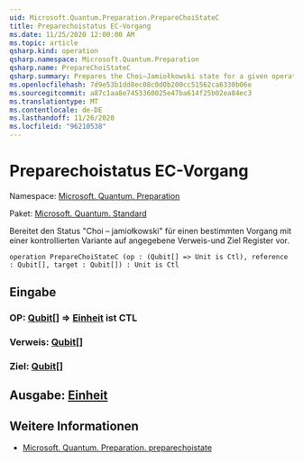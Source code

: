 ```yaml
---
uid: Microsoft.Quantum.Preparation.PrepareChoiStateC
title: Preparechoistatus EC-Vorgang
ms.date: 11/25/2020 12:00:00 AM
ms.topic: article
qsharp.kind: operation
qsharp.namespace: Microsoft.Quantum.Preparation
qsharp.name: PrepareChoiStateC
qsharp.summary: Prepares the Choi–Jamiołkowski state for a given operation with a controlled variant onto given reference and target registers.
ms.openlocfilehash: 7d9e53b1dd8ec08c0d0b200cc51562ca6330b06e
ms.sourcegitcommit: a87c1aa8e7453360025e47ba614f25b02ea84ec3
ms.translationtype: MT
ms.contentlocale: de-DE
ms.lasthandoff: 11/26/2020
ms.locfileid: "96210538"
---
```

# <a name="preparechoistatec-operation"></a>Preparechoistatus EC-Vorgang

Namespace: [Microsoft. Quantum. Preparation](xref:Microsoft.Quantum.Preparation)

Paket: [Microsoft. Quantum. Standard](https://nuget.org/packages/Microsoft.Quantum.Standard)


Bereitet den Status "Choi – jamiołkowski" für einen bestimmten Vorgang mit einer kontrollierten Variante auf angegebene Verweis-und Ziel Register vor.

```qsharp
operation PrepareChoiStateC (op : (Qubit[] => Unit is Ctl), reference : Qubit[], target : Qubit[]) : Unit is Ctl
```


## <a name="input"></a>Eingabe

### <a name="op--qubit--unit--is-ctl"></a>OP: [Qubit](xref:microsoft.quantum.lang-ref.qubit)[] => [Einheit](xref:microsoft.quantum.lang-ref.unit)  ist CTL




### <a name="reference--qubit"></a>Verweis: [Qubit](xref:microsoft.quantum.lang-ref.qubit)[]




### <a name="target--qubit"></a>Ziel: [Qubit](xref:microsoft.quantum.lang-ref.qubit)[]





## <a name="output--unit"></a>Ausgabe: [Einheit](xref:microsoft.quantum.lang-ref.unit)



## <a name="see-also"></a>Weitere Informationen

- [Microsoft. Quantum. Preparation. preparechoistate](xref:Microsoft.Quantum.Preparation.PrepareChoiState)
